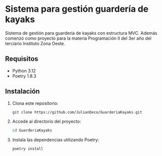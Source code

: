 # Sistema para gestión guardería de kayaks

Sistema de gestión para guardería de kayaks con estructura MVC.
Además comenzó como proyecto para la materia Programación II del 3er año del terciario Instituto Zona Oeste.

## Requisitos

- Python 3.12
- Poetry 1.8.3

## Instalación

1. Clona este repositorio:

    ```bash
    git clone https://github.com/JulianDeco/GuarderiaKayaks.git
    ```

2. Accede al directorio del proyecto:

    ```bash
    cd GuarderiaKayaks
    ```

3. Instala las dependencias utilizando Poetry:

    ```bash
    poetry install
    ```
